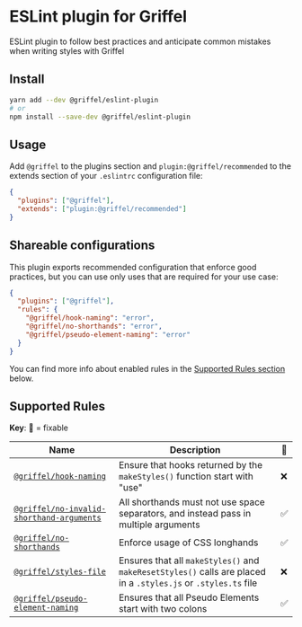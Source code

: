 # ESLint plugin for Griffel

ESLint plugin to follow best practices and anticipate common mistakes when writing styles with Griffel

## Install

```bash
yarn add --dev @griffel/eslint-plugin
# or
npm install --save-dev @griffel/eslint-plugin
```

## Usage

Add `@griffel` to the plugins section and `plugin:@griffel/recommended` to the extends section of your `.eslintrc` configuration file:

```json
{
  "plugins": ["@griffel"],
  "extends": ["plugin:@griffel/recommended"]
}
```

## Shareable configurations

This plugin exports recommended configuration that enforce good practices, but you can use only uses that are required for your use case:

```json
{
  "plugins": ["@griffel"],
  "rules": {
    "@griffel/hook-naming": "error",
    "@griffel/no-shorthands": "error",
    "@griffel/pseudo-element-naming": "error"
  }
}
```

You can find more info about enabled rules in the [Supported Rules section](#supported-rules) below.

## Supported Rules

**Key**: 🔧 = fixable

| Name                                                                                       | Description                                                                                                     | 🔧  |
| ------------------------------------------------------------------------------------------ | --------------------------------------------------------------------------------------------------------------- | --- |
| [`@griffel/hook-naming`](./src/rules/hook-naming.md)                                       | Ensure that hooks returned by the `makeStyles()` function start with "use"                                      | ❌  |
| [`@griffel/no-invalid-shorthand-arguments`](./src/rules/no-invalid-shorthand-arguments.md) | All shorthands must not use space separators, and instead pass in multiple arguments                            | ✅  |
| [`@griffel/no-shorthands`](./src/rules/no-shorthands.md)                                   | Enforce usage of CSS longhands                                                                                  | ✅  |
| [`@griffel/styles-file`](./src/rules/styles-file.md)                                       | Ensures that all `makeStyles()` and `makeResetStyles()` calls are placed in a `.styles.js` or `.styles.ts` file | ❌  |
| [`@griffel/pseudo-element-naming`](./src/rules/pseudo-element-naming.md)                   | Ensures that all Pseudo Elements start with two colons                                                          | ✅  |
